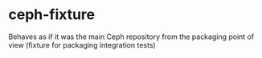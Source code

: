 # ceph-fixture
Behaves as if it was the main Ceph repository from the packaging point of view (fixture for packaging integration tests)
